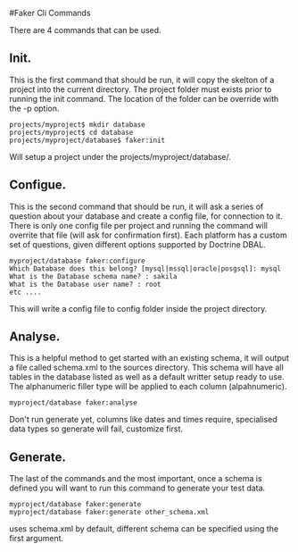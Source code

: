 #Faker Cli Commands

There are 4 commands that can be used.

## Init.

This is the first command that should be run, it will copy the skelton of a project into the current directory. The project folder must exists prior to running the init command. The location of the folder can be override with the -p option.


    projects/myproject$ mkdir database
    projects/myproject$ cd database
    projects/myproject/database$ faker:init


Will setup a project under the projects/myproject/database/. 

## Configue.
This is the second command that should be run, it will ask a series of question about your database and create a config file, for connection to it. There is only one config file per project and running the command will overrite that file (will ask for confirmation first). Each platform has a custom set of questions, given different options supported by Doctrine DBAL.

    myproject/database faker:configure
    Which Database does this belong? [mysql|mssql|oracle|posgsql]: mysql
    What is the Database schema name? : sakila
    What is the Database user name? : root
    etc ....

This will write a config file to config folder inside the project directory.

## Analyse.

This is a helpful method to get started with an existing schema, it will output a file called schema.xml to the sources directory. This schema will have all tables in the database listed as well as a default writter setup ready to use. The alphanumeric filler type will be applied to each column (alpahnumeric). 

    myproject/database faker:analyse

Don't run generate yet, columns like dates and times require, specialised data types so generate will fail, customize first. 

## Generate.

The last of the commands and the most important, once a schema is defined you will want to run this command to generate your test data.


    myproject/database faker:generate 
    myproject/database faker:generate other_schema.xml

uses schema.xml by default, different schema can be specified using the first argument.
